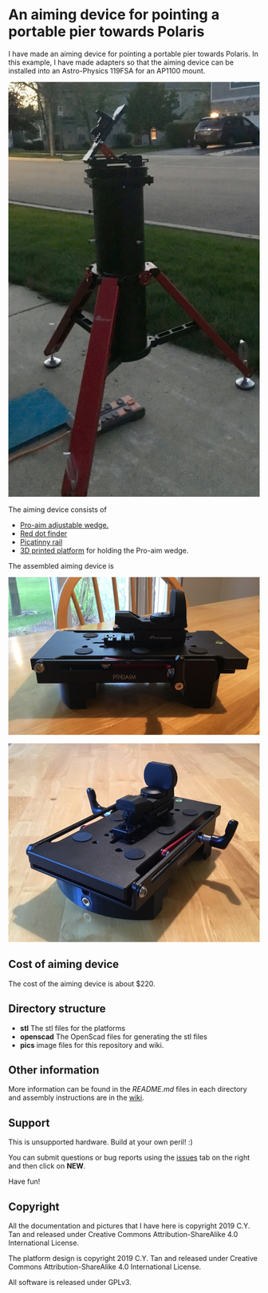 # An aiming device for pointing a portable pier towards Polaris

I have made an aiming device for pointing a portable pier towards
Polaris. In this example, I have made adapters so that the aiming device
can be installed into an Astro-Physics 119FSA for an AP1100 mount.

![aiming device](https://github.com/cytan299/pier_aiming_device/blob/master/pics/IMG_0082.jpeg)

The aiming device consists of

* [Pro-aim adjustable wedge.](https://www.amazon.com/gp/product/B01LYIUUQK/ref=ppx_yo_dt_b_asin_title_o00_s00?ie=UTF8&psc=1)
* [Red dot finder](https://www.amazon.com/Astromania-Finder-Deluxe-Telescope-Reflex/dp/B0140UA2OY/ref=sr_1_4?keywords=red+dot+finder&qid=1557624898&s=gateway&sr=8-4)
* [Picatinny rail](https://www.amazon.com/gp/product/B07KW556JP/ref=ppx_yo_dt_b_asin_title_o01_s00?ie=UTF8&psc=1)
* [3D printed platform](https://github.com/cytan299/pier_aiming_device/blob/master/stl) for holding the Pro-aim wedge.

The assembled aiming device is

![aiming device 1](https://github.com/cytan299/pier_aiming_device/blob/master/pics/IMG_0073.jpeg)

![aiming device 2](https://github.com/cytan299/pier_aiming_device/blob/master/pics/IMG_0075.jpeg)

## Cost of aiming device

The cost of the aiming device is about $220.

## Directory structure

* **stl** The stl files for the platforms
* **openscad** The OpenScad files for generating the stl files
* **pics** image files for this repository and wiki.

## Other information

More information can be found in the *README.md* files in each
directory and assembly instructions are in the [wiki](https://github.com/cytan299/pier_aiming_device/wiki/pier-aiming-device-assembly-instructions).


## Support

This is unsupported hardware. Build at your own peril! :)

You can submit questions or bug reports using the
[issues](https://github.com/cytan299/pier_aiming_device/issues) tab on
the right and then click on **NEW**.

Have fun!

## Copyright

All the documentation and pictures that I have here is
copyright 2019 C.Y. Tan and released under Creative Commons
Attribution-ShareAlike 4.0 International License.

The platform design is copyright 2019 C.Y. Tan and released under
Creative Commons Attribution-ShareAlike 4.0 International License.

All software is released under GPLv3.





